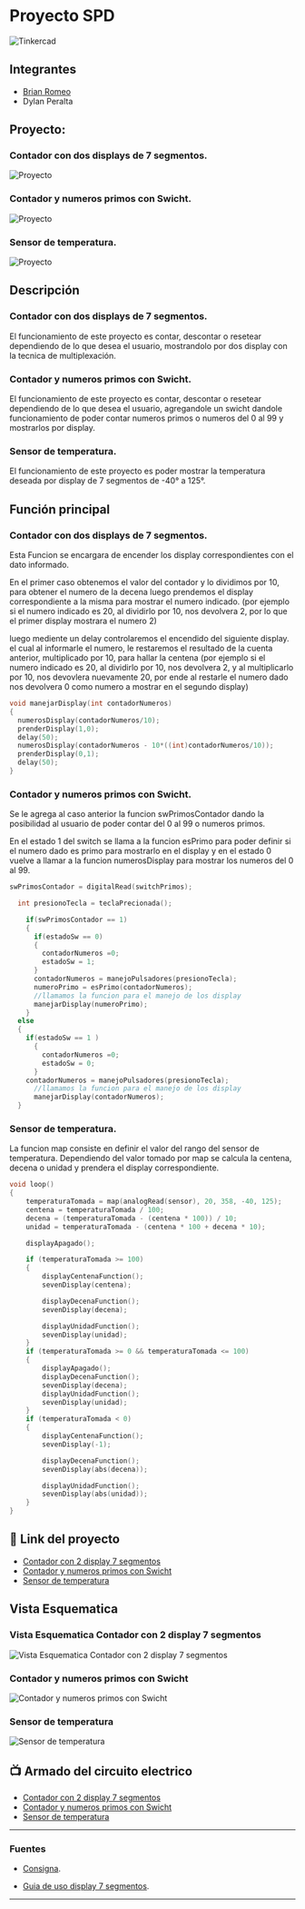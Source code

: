 # Proyecto SPD
![Tinkercad](./img/Logo-tinkercad-wordmark.svg.png)


## Integrantes 
- [Brian Romeo](https://github.com/RomeoBrian/spd)
- Dylan Peralta

## Proyecto: 
### Contador con dos displays de 7 segmentos.
![Proyecto](./img/Contador.png)
### Contador y numeros primos con Swicht.
![Proyecto](./img/Swicht.PNG)
### Sensor de temperatura.
![Proyecto](./img/Sensor-de-Temperatura.png)

## Descripción
### Contador con dos displays de 7 segmentos.
El funcionamiento de este proyecto es contar, descontar o resetear dependiendo de lo que desea el usuario, mostrandolo por dos display con la tecnica de multiplexación.

### Contador y numeros primos con Swicht.
El funcionamiento de este proyecto es contar, descontar o resetear dependiendo de lo que desea el usuario, agregandole un swicht dandole funcionamiento de poder contar numeros primos o numeros del 0 al 99 y mostrarlos por display.

### Sensor de temperatura.
El funcionamiento de este proyecto es poder mostrar la temperatura deseada por display de 7 segmentos de -40° a 125°. 

## Función principal

### Contador con dos displays de 7 segmentos.
Esta Funcion se encargara de encender los display correspondientes con el dato informado.

En el primer caso obtenemos el valor del contador y lo dividimos por 10, para obtener el numero de la decena
luego prendemos el display correspondiente a la misma para mostrar el numero indicado. 
(por ejemplo si el numero indicado es 20, al dividirlo por 10, nos devolvera 2, por lo que el primer display mostrara el numero 2)

luego mediente un delay controlaremos el encendido del siguiente display.
el cual al informarle el numero, le restaremos el resultado de la cuenta anterior, multiplicado por 10, para hallar la centena
(por ejemplo si el numero indicado es 20, al dividirlo por 10, nos devolvera 2, y al multiplicarlo por 10, nos devovlera nuevamente 20,
por ende al restarle el numero dado nos devolvera 0 como numero a mostrar en el segundo display)

~~~ C (lenguaje en el que esta escrito)
void manejarDisplay(int contadorNumeros)
{
  numerosDisplay(contadorNumeros/10); 
  prenderDisplay(1,0);
  delay(50);
  numerosDisplay(contadorNumeros - 10*((int)contadorNumeros/10)); 
  prenderDisplay(0,1);
  delay(50);
}
~~~

### Contador y numeros primos con Swicht.
Se le agrega al caso anterior la funcion swPrimosContador dando la posibilidad al usuario de poder contar del 0 al 99 o numeros primos.

En el estado 1 del switch se llama a la funcion esPrimo para poder definir si el numero dado es primo para mostrarlo en el display y en el estado 0 vuelve a llamar a la funcion numerosDisplay para mostrar los numeros del 0 al 99.

~~~ C (lenguaje en el que esta escrito)
swPrimosContador = digitalRead(switchPrimos);

  int presionoTecla = teclaPrecionada();

    if(swPrimosContador == 1)
    {
      if(estadoSw == 0)
      {
        contadorNumeros =0;
        estadoSw = 1;
      }
      contadorNumeros = manejoPulsadores(presionoTecla);
      numeroPrimo = esPrimo(contadorNumeros);
      //llamamos la funcion para el manejo de los display
      manejarDisplay(numeroPrimo);
    }
  else
  {
    if(estadoSw == 1 )
      {
        contadorNumeros =0;
        estadoSw = 0;
      }
    contadorNumeros = manejoPulsadores(presionoTecla);
      //llamamos la funcion para el manejo de los display
      manejarDisplay(contadorNumeros);
  }
~~~

### Sensor de temperatura.
La funcion map consiste en definir el valor del rango del sensor de temperatura. Dependiendo del valor tomado por map se calcula la centena, decena o unidad y prendera el display correspondiente.

~~~ C (lenguaje en el que esta escrito)
void loop()
{
    temperaturaTomada = map(analogRead(sensor), 20, 358, -40, 125);
    centena = temperaturaTomada / 100;
    decena = (temperaturaTomada - (centena * 100)) / 10;
    unidad = temperaturaTomada - (centena * 100 + decena * 10);

    displayApagado();

    if (temperaturaTomada >= 100)
    {
        displayCentenaFunction();
        sevenDisplay(centena);

        displayDecenaFunction();
        sevenDisplay(decena);

        displayUnidadFunction();
        sevenDisplay(unidad);
    }
    if (temperaturaTomada >= 0 && temperaturaTomada <= 100)
    {
        displayApagado();
        displayDecenaFunction();
        sevenDisplay(decena);
        displayUnidadFunction();
        sevenDisplay(unidad);
    }
    if (temperaturaTomada < 0)
    {
        displayCentenaFunction();
        sevenDisplay(-1);

        displayDecenaFunction();
        sevenDisplay(abs(decena));

        displayUnidadFunction();
        sevenDisplay(abs(unidad));
    }
}
~~~

## :robot: Link del proyecto
- [Contador con 2 display 7 segmentos](https://www.tinkercad.com/things/4o4MSXtLEbl)
- [Contador y numeros primos con Swicht](https://www.tinkercad.com/things/936vb1Llbhp)
- [Sensor de temperatura](https://www.tinkercad.com/things/2xuGhtuZf7x)
 
## Vista Esquematica 
### Vista Esquematica Contador con 2 display 7 segmentos
![Vista Esquematica Contador con 2 display 7 segmentos](./img/vista-esquematica.PNG)
### Contador y numeros primos con Swicht
![Contador y numeros primos con Swicht](./img/Vista-esquematica-Swicht.PNG)
### Sensor de temperatura
![Sensor de temperatura](./img/Circuito-Sensor-Temperatura.png)

## :tv: Armado del circuito electrico
- [Contador con 2 display 7 segmentos](https://www.youtube.com/watch?v=jq-v3suBJPo&ab_channel=DylanPeralta)
- [Contador y numeros primos con Swicht](https://www.youtube.com/watch?v=XDhogpwIkh4&ab_channel=DylanPeralta)
- [Sensor de temperatura](https://www.youtube.com/watch?v=nUNdTDXHTAg&ab_channel=DylanPeralta)
---
### Fuentes
- [Consigna](https://drive.google.com/file/d/1UTj8HBPnR7vM235m1BswtL_SMnmYe8nO/view).

- [Guia de uso display 7 segmentos](https://www.youtube.com/watch?v=_Ry7mtURGDE&list=PL7LaR6_A2-E11BQXtypHMgWrSR-XOCeyD&index=4&ab_channel=UTNFRA).

---

